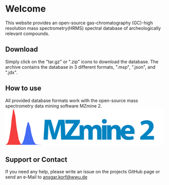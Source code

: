 # Welcome

This website provides an open-source gas-chromatography (GC)-high resolution mass spectrometry(HRMS) spectral database of archeologically relevant compounds.

## Download

Simply click on the "tar.gz" or ".zip" icons to download the database. The archive contains the database in 3 different  formats, ".msp", ".json", and ".jdx".

## How to use

All provided database formats work with the open-source mass spectrometry data mining software MZmine 2.
![MZmine 2](https://github.com/gc-hrms-spectra/gc-hrms-spectra.github.io/blob/master/src/images/mzmine_logo.png)

## Support or Contact

If you need any help, please write an issue on the projects GitHub page or send an e-Mail to ansgar.korf@wwu.de

